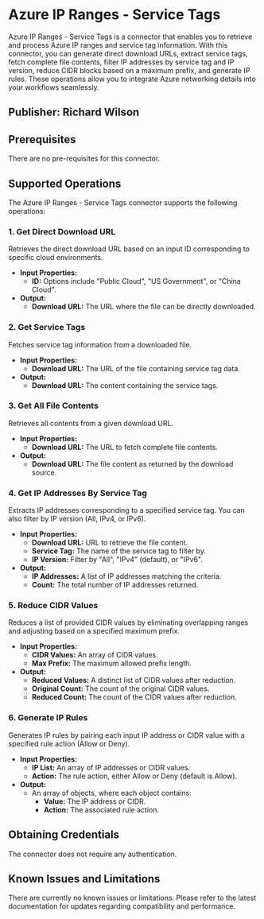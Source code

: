 # Azure IP Ranges - Service Tags

Azure IP Ranges - Service Tags is a connector that enables you to retrieve and process Azure IP ranges and service tag information. With this connector, you can generate direct download URLs, extract service tags, fetch complete file contents, filter IP addresses by service tag and IP version, reduce CIDR blocks based on a maximum prefix, and generate IP rules. These operations allow you to integrate Azure networking details into your workflows seamlessly.

## Publisher: Richard Wilson

## Prerequisites

There are no pre-requisites for this connector.

## Supported Operations

The Azure IP Ranges - Service Tags connector supports the following operations:

### 1. Get Direct Download URL

Retrieves the direct download URL based on an input ID corresponding to specific cloud environments.

- **Input Properties:**
  - **ID:** Options include "Public Cloud", "US Government", or "China Cloud".
- **Output:**
  - **Download URL:** The URL where the file can be directly downloaded.

### 2. Get Service Tags

Fetches service tag information from a downloaded file.

- **Input Properties:**
  - **Download URL:** The URL of the file containing service tag data.
- **Output:**
  - **Download URL:** The content containing the service tags.

### 3. Get All File Contents

Retrieves all contents from a given download URL.

- **Input Properties:**
  - **Download URL:** The URL to fetch complete file contents.
- **Output:**
  - **Download URL:** The file content as returned by the download source.

### 4. Get IP Addresses By Service Tag

Extracts IP addresses corresponding to a specified service tag. You can also filter by IP version (All, IPv4, or IPv6).

- **Input Properties:**
  - **Download URL:** URL to retrieve the file content.
  - **Service Tag:** The name of the service tag to filter by.
  - **IP Version:** Filter by "All", "IPv4" (default), or "IPv6".
- **Output:**
  - **IP Addresses:** A list of IP addresses matching the criteria.
  - **Count:** The total number of IP addresses returned.

### 5. Reduce CIDR Values

Reduces a list of provided CIDR values by eliminating overlapping ranges and adjusting based on a specified maximum prefix.

- **Input Properties:**
  - **CIDR Values:** An array of CIDR values.
  - **Max Prefix:** The maximum allowed prefix length.
- **Output:**
  - **Reduced Values:** A distinct list of CIDR values after reduction.
  - **Original Count:** The count of the original CIDR values.
  - **Reduced Count:** The count of the CIDR values after reduction.

### 6. Generate IP Rules

Generates IP rules by pairing each input IP address or CIDR value with a specified rule action (Allow or Deny).

- **Input Properties:**
  - **IP List:** An array of IP addresses or CIDR values.
  - **Action:** The rule action, either Allow or Deny (default is Allow).
- **Output:**
  - An array of objects, where each object contains:
    - **Value:** The IP address or CIDR.
    - **Action:** The associated rule action.

## Obtaining Credentials

The connector does not require any authentication.

## Known Issues and Limitations

There are currently no known issues or limitations. Please refer to the latest documentation for updates regarding compatibility and performance.
